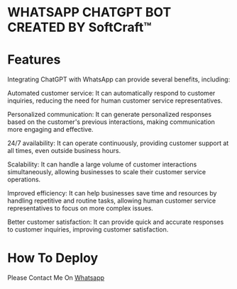 # WHATSAPP CHATGPT BOT CREATED BY SoftCraft™

<h1>Features</h1>
Integrating ChatGPT with WhatsApp can provide several benefits, including:

Automated customer service: It can automatically respond to customer inquiries, reducing the need for human customer service representatives.

Personalized communication: It can generate personalized responses based on the customer's previous interactions, making communication more engaging and effective.

24/7 availability: It can operate continuously, providing customer support at all times, even outside business hours.

Scalability: It can handle a large volume of customer interactions simultaneously, allowing businesses to scale their customer service operations.

Improved efficiency: It can help businesses save time and resources by handling repetitive and routine tasks, allowing human customer service representatives to focus on more complex issues.

Better customer satisfaction: It can provide quick and accurate responses to customer inquiries, improving customer satisfaction.

<h1>How To Deploy</h1>

Please Contact Me On [Whatsapp](https://wa.me/768084855?text=Please_Tell_Me_How_To_Creat_*ChatGPT*_Whatsapp_Bot)
